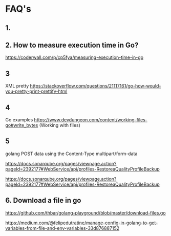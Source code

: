 # FAQ's

## 1. 

## 2. How to measure execution time in Go?

https://coderwall.com/p/cp5fya/measuring-execution-time-in-go

## 3

XML pretty https://stackoverflow.com/questions/21117161/go-how-would-you-pretty-print-prettify-html

## 4

Go examples https://www.devdungeon.com/content/working-files-go#write_bytes (Working with files)

## 5

golang POST data using the Content-Type multipart/form-data

https://docs.sonarqube.org/pages/viewpage.action?pageId=2392177#WebService/api/profiles-RestoreaQualityProfileBackup 

https://docs.sonarqube.org/pages/viewpage.action?pageId=2392177#WebService/api/profiles-RestoreaQualityProfileBackup

## 6. Download a file in go

https://github.com/thbar/golang-playground/blob/master/download-files.go

https://medium.com/@felipedutratine/manage-config-in-golang-to-get-variables-from-file-and-env-variables-33d876887152